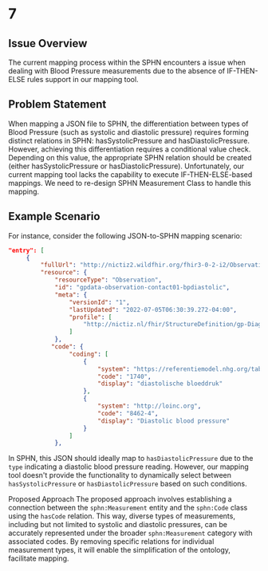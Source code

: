 # 7

## Issue Overview

The current mapping process within the SPHN encounters a issue when dealing with Blood Pressure measurements due to the absence of IF-THEN-ELSE rules support in our mapping tool.

## Problem Statement

When mapping a JSON file to SPHN, the differentiation between types of Blood Pressure (such as systolic and diastolic pressure) requires forming distinct relations in SPHN: hasSystolicPressure and hasDiastolicPressure. However, achieving this differentiation requires a conditional value check. Depending on this value, the appropriate SPHN relation should be created (either hasSystolicPressure or hasDiastolicPressure). Unfortunately, our current mapping tool lacks the capability to execute IF-THEN-ELSE-based mappings. We need to re-design SPHN Measurement Class to handle this mapping.

## Example Scenario

For instance, consider the following JSON-to-SPHN mapping scenario:

```json
"entry": [
     {
         "fullUrl": "http://nictiz2.wildfhir.org/fhir3-0-2-i2/Observation/gpdata-observation-contact01-bpdiastolic",
         "resource": {
             "resourceType": "Observation",
             "id": "gpdata-observation-contact01-bpdiastolic",
             "meta": {
                 "versionId": "1",
                 "lastUpdated": "2022-07-05T06:30:39.272-04:00",
                 "profile": [
                     "http://nictiz.nl/fhir/StructureDefinition/gp-DiagnosticResult"
                 ]
             },     
            "code": {
                 "coding": [
                     {
                         "system": "https://referentiemodel.nhg.org/tabellen/nhg-tabel-45-diagnostische-bepalingen",
                         "code": "1740",
                         "display": "diastolische bloeddruk"
                     },
                     {
                         "system": "http://loinc.org",
                         "code": "8462-4",
                         "display": "Diastolic blood pressure"
                     }
                 ]
             },
```

In SPHN, this JSON should ideally map to `hasDiastolicPressure` due to the `type` indicating a diastolic blood pressure reading. However, our mapping tool doesn't provide the functionality to dynamically select between `hasSystolicPressure` or `hasDiastolicPressure` based on such conditions.

Proposed Approach
The proposed approach involves establishing a connection between the `sphn:Measurement` entity and the `sphn:Code` class using the `hasCode` relation. This way, diverse types of measurements, including but not limited to systolic and diastolic pressures, can be accurately represented under the broader `sphn:Measurement` category with associated codes.
By removing specific relations for individual measurement types, it will enable the simplification of the ontology, facilitate mapping.
